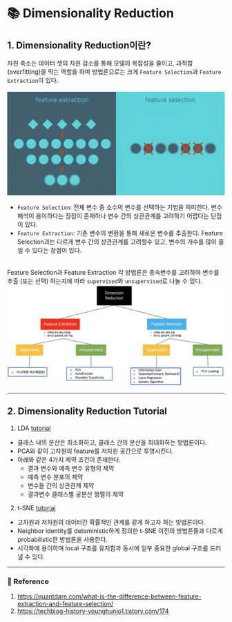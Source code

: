 # :books: Dimensionality Reduction

## 1. Dimensionality Reduction이란?
차원 축소는 데이터 셋의 차원 감소를 통해 모델의 복잡성을 줄이고, 과적합(overfitting)을 막는 역할을 하며 방법론으로는 크게 `Feature Selection`과 `Feature Extraction`이 있다. </br></br>
![](2022-10-09-22-39-40.png)
</br>
- `Feature Selection`: 전체 변수 중 소수의 변수를 선택하는 기법을 의미한다. 변수 해석이 용이하다는 장점이 존재하나 변수 간의 상관관계를 고려하기 어렵다는 단점이 있다.
- `Feature Extraction`: 기존 변수의 변환을 통해 새로운 변수를 추출한다. Feature Selection과는 다르게 변수 간의 상관관계를 고려할수 있고, 변수의 개수를 많이 줄일 수 있다는 장점이 있다.</br></br>

Feature Selection과 Feature Extraction 각 방법론은 종속변수를 고려하여 변수를 추출 (또는 선택) 하는지에 따라 `supervised`와 `unsupervised`로 나눌 수 있다.
</br>
![](2022-10-09-22-45-07.png)
</br>

---
## 2. Dimensionality Reduction Tutorial
1. LDA  [tutorial](https://github.com/rch1025/Business-Analytics/blob/main/Dimensionality%20Reduction/LDA%20tutorial.ipynb)
- 클래스 내의 분산은 최소화하고, 클래스 간의 분산을 최대화하는 방법론이다.
- PCA와 같이 고차원의 feature를 저차원 공간으로 투영시킨다.
- 아래와 같은 4가지 제약 조건이 존재한다.
    - 결과 변수와 예측 변수 유형의 제약
    - 예측 변수 분포의 제약
    - 변수들 간의 상관관계 제약
    - 결과변수 클래스별 공분산 행렬의 제약
2. t-SNE [tutorial](https://github.com/rch1025/Business-Analytics/blob/main/Dimensionality%20Reduction/t-SNE%20tutorial.ipynb)
- 고차원과 저차원의 데이터간 확률적인 관계를 같게 하고자 하는 방법론이다.
- Neighbor identity를 deteministic하게 정의한 t-SNE 이전의 방법론들과 다르게 probabilistic한 방법론을 사용한다.
- 시각화에 용이하며 local 구조를 유지함과 동시에 일부 중요한 global 구조를 드러낼 수 있다.

---
### :postbox: Reference
1.  https://quantdare.com/what-is-the-difference-between-feature-extraction-and-feature-selection/
2.  https://techblog-history-younghunjo1.tistory.com/174

